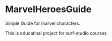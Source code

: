 # MarvelHeroesGuide

Simple Guide for marvel characters.

This is educatinal project for surf-studio courses
